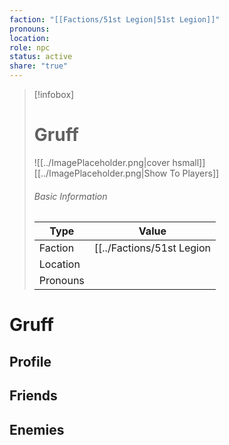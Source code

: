 ```yaml
---
faction: "[[Factions/51st Legion|51st Legion]]"
pronouns: 
location: 
role: npc
status: active
share: "true"
---
```




> [!infobox]
> # Gruff
> ![[../ImagePlaceholder.png|cover hsmall]]
> [[../ImagePlaceholder.png|Show To Players]]
> ###### Basic Information
> Type |  Value |
> ---|---|
> Faction | [[../Factions/51st Legion|51st Legion]] |
> Location |  |
> Pronouns |  |

# Gruff
## Profile

## Friends

## Enemies



